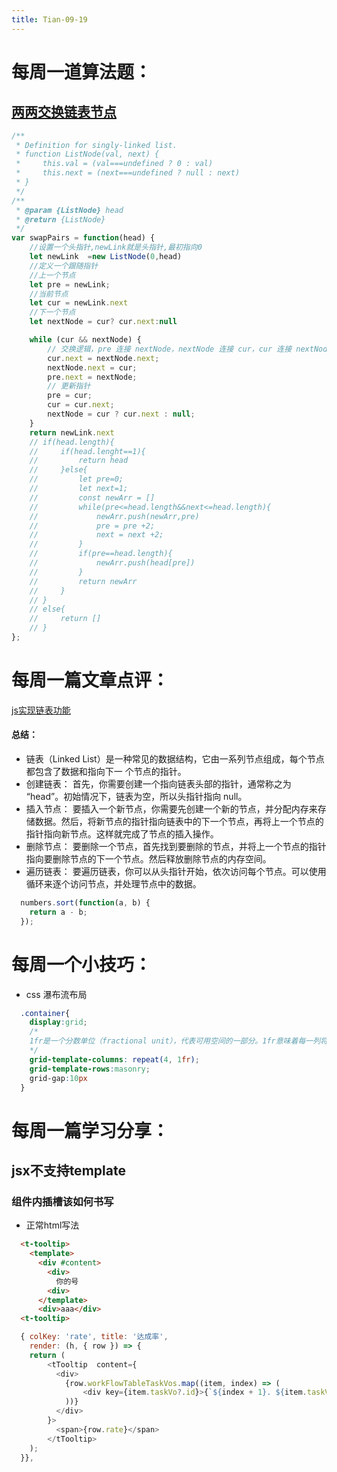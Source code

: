 ```yaml
---
title: Tian-09-19
---
```

# 每周一道算法题：
## [两两交换链表节点](https://leetcode.cn/problems/swap-nodes-in-pairs/description/)
```JavaScript
/**
 * Definition for singly-linked list.
 * function ListNode(val, next) {
 *     this.val = (val===undefined ? 0 : val)
 *     this.next = (next===undefined ? null : next)
 * }
 */
/**
 * @param {ListNode} head
 * @return {ListNode}
 */
var swapPairs = function(head) {
    //设置一个头指针,newLink就是头指针,最初指向0
    let newLink  =new ListNode(0,head)
    //定义一个跟随指针
    //上一个节点
    let pre = newLink;
    //当前节点
    let cur = newLink.next 
    //下一个节点
    let nextNode = cur? cur.next:null

    while (cur && nextNode) {
        // 交换逻辑，pre 连接 nextNode，nextNode 连接 cur，cur 连接 nextNode 的 next
        cur.next = nextNode.next; 
        nextNode.next = cur;     
        pre.next = nextNode;  
        // 更新指针
        pre = cur;              
        cur = cur.next;          
        nextNode = cur ? cur.next : null; 
    }
    return newLink.next
    // if(head.length){
    //     if(head.lenght==1){
    //         return head
    //     }else{
    //         let pre=0;
    //         let next=1;
    //         const newArr = []
    //         while(pre<=head.length&&next<=head.length){
    //             newArr.push(newArr,pre)
    //             pre = pre +2;
    //             next = next +2;
    //         }
    //         if(pre==head.length){
    //             newArr.push(head[pre])
    //         }
    //         return newArr
    //     }
    // }
    // else{
    //     return []
    // }
};

```

# 每周一篇文章点评：
[js实现链表功能](https://blog.csdn.net/qq_37255976/article/details/134462191)


#### 总结：
  - 链表（Linked List）是一种常见的数据结构，它由一系列节点组成，每个节点都包含了数据和指向下一 个节点的指针。
  - 创建链表： 首先，你需要创建一个指向链表头部的指针，通常称之为 “head”。初始情况下，链表为空，所以头指针指向 null。
  - 插入节点： 要插入一个新节点，你需要先创建一个新的节点，并分配内存来存储数据。然后，将新节点的指针指向链表中的下一个节点，再将上一个节点的指针指向新节点。这样就完成了节点的插入操作。
  - 删除节点： 要删除一个节点，首先找到要删除的节点，并将上一个节点的指针指向要删除节点的下一个节点。然后释放删除节点的内存空间。
  - 遍历链表： 要遍历链表，你可以从头指针开始，依次访问每个节点。可以使用循环来逐个访问节点，并处理节点中的数据。

```JavaScript
  numbers.sort(function(a, b) {
    return a - b;
  });
```

# 每周一个小技巧：
- css 瀑布流布局
```css
  .container{
    display:grid;
    /*
    1fr是一个分数单位（fractional unit），代表可用空间的一部分。1fr意味着每一列将占据可用空间的等分之一部分。
    */
    grid-template-columns: repeat(4, 1fr);
    grid-template-rows:masonry;
    grid-gap:10px
  }
```



# 每周一篇学习分享：
## jsx不支持template
### 组件内插槽该如何书写
- 正常html写法
```html
  <t-tooltip>
    <template>
      <div #content>
        <div>
          你的号
        <div>
      </template>
      <div>aaa</div>
  <t-tooltip>
```
```javascript
  { colKey: 'rate', title: '达成率',
    render: (h, { row }) => {
    return (
        <tTooltip  content={
          <div>
            {row.workFlowTableTaskVos.map((item, index) => (
                <div key={item.taskVo?.id}>{`${index + 1}. ${item.taskVo?.title}`}</div>
            ))}
          </div>
        }>
          <span>{row.rate}</span>
        </tTooltip>
    );
  }},
```

